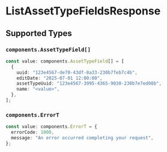 # ListAssetTypeFieldsResponse


## Supported Types

### `components.AssetTypeField[]`

```typescript
const value: components.AssetTypeField[] = [
  {
    uuid: "123e4567-de70-43df-8a33-230b7feb7c4b",
    editDate: "2025-07-01 12:00:00",
    assetTypeUuid: "123e4567-3995-4365-9030-230b7e7ed08b",
    name: "<value>",
  },
];
```

### `components.ErrorT`

```typescript
const value: components.ErrorT = {
  errorCode: 1000,
  message: "An error occurred completing your request",
};
```

